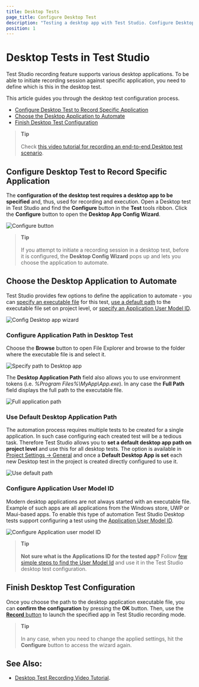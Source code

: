 ```yaml
---
title: Desktop Tests
page_title: Configure Desktop Test
description: "Testing a desktop app with Test Studio. Configure Desktop Test (Standalone) in Test Studio for automating desktop application. Create a Desktop test in Test Studio and record an automated scenario for desktop app. "
position: 1
---
```

# Desktop Tests in Test Studio

Test Studio recording feature supports various desktop applications. To be able to initiate recording session against specific application, you need to define which is this in the desktop test.

This article guides you through the desktop test configuration process.

- [Configure Desktop Test to Record Specific Application](#configure-desktop-test-to-record-specific-application)
- [Choose the Desktop Application to Automate](#choose-the-desktop-application-to-automate)
- [Finish Desktop Test Configuration](#finish-desktop-test-configuration)

> **Tip**
> <br>
> <br>
> Check <a href="https://www.telerik.com/videos/teststudio/desktop-testing-video-tutorial" target="_blank">this video tutorial for recording an end-to-end Desktop test scenario</a>.

## Configure Desktop Test to Record Specific Application

The __configuration of the desktop test requires a desktop app to be specified__ and, thus, used for recording and execution. Open a Desktop test in Test Studio and find the __Configure__ button in the __Test__ tools ribbon. Click the __Configure__ button to open the __Desktop App Config Wizard__.

![Configure button](/img/automated-tests/desktop-testing/desktop-test/fig1.png)

> **Tip**
> <br>
> <br>
> If you attempt to initiate a recording session in a desktop test, before it is configured, the __Desktop Config Wizard__ pops up and lets you choose the application to automate.

## Choose the Desktop Application to Automate

Test Studio provides few options to define the application to automate - you can [specify an executable file](#configure-application-path-in-desktop-test) for this test, [use a default path](#use-default-desktop-application-path) to the executable file set on project level, or [specify an Application User Model ID](#configure-application-user-model-id). 

![Config Desktop app wizard](/img/automated-tests/desktop-testing/desktop-test/fig2.png)

### Configure Application Path in Desktop Test

Choose the __Browse__ button to open File Explorer and browse to the folder where the executable file is and select it.

![Specify path to Desktop app](/img/automated-tests/desktop-testing/desktop-test/fig3.png)

The __Desktop Application Path__ field also allows you to use environment tokens (i.e. _%Program Files%\MyApp\App.exe_). In any case the __Full Path__ field displays the full path to the executable file.

![Full application path](/img/automated-tests/desktop-testing/desktop-test/fig4.png)

### Use Default Desktop Application Path

The automation process requires multiple tests to be created for a single application. In such case configuring each created test will be a tedious task. Therefore Test Studio allows you to __set a default desktop app path on project level__ and use this for all desktop tests. The option is available in <a href="/features/project-settings/general" target="_blank">Project Settings -> General</a> and once a __Default Desktop App is set__ each new Desktop test in the project is created directly configured to use it.

![Use default path](/img/automated-tests/desktop-testing/desktop-test/fig5.png)

### Configure Application User Model ID 

Modern desktop applications are not always started with an executable file. Example of such apps are all applications from the Windows store, UWP or Maui-based apps. To enable this type of automation Test Studio Desktop tests support configuring a test using the <a href="https://docs.microsoft.com/en-us/windows/win32/shell/appids" target="_blank">Application User Model ID</a>. 

![Configure Application user model ID](/img/automated-tests/desktop-testing/desktop-test/fig6.png)

>__Tip__
><br>
><br>
> __Not sure what is the Applications ID for the tested app?__ Follow <a href="/automated-tests/desktop-testing/desktop-app-user-model-id" target="_blank">few simple steps to find the User Model Id</a> and use it in the Test Studio desktop test configuration. 

## Finish Desktop Test Configuration

Once you choose the path to the desktop application executable file, you can __confirm the configuration__ by pressing the __OK__ button. Then, use the <a href="/automated-tests/recording/overview#start-a-recording-session" target="_blank">__Record__ button</a> to launch the specified app in Test Studio recording mode.

> **Tip**
> <br>
> <br>
> In any case, when you need to change the applied settings, hit the __Configure__ button to access the wizard again.

## See Also:

* <a href="https://www.telerik.com/videos/teststudio/desktop-testing-video-tutorial" target="_blank">Desktop Test Recording Video Tutorial</a>.
